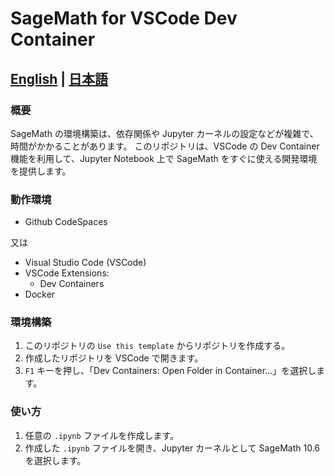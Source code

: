 # SageMath for VSCode Dev Container

## [English](./README.md) | [日本語](./README.ja.md)

### 概要

SageMath の環境構築は、依存関係や Jupyter カーネルの設定などが複雑で、時間がかかることがあります。
このリポジトリは、VSCode の Dev Container 機能を利用して、Jupyter Notebook 上で SageMath をすぐに使える開発環境を提供します。

### 動作環境

* Github CodeSpaces

又は

* Visual Studio Code (VSCode)
* VSCode Extensions:
  * Dev Containers
* Docker

### 環境構築

1. このリポジトリの `Use this template` からリポジトリを作成する。
1. 作成したリポジトリを VSCode で開きます。
2. `F1` キーを押し、「Dev Containers: Open Folder in Container...」を選択します。

### 使い方

1. 任意の `.ipynb` ファイルを作成します。
2. 作成した `.ipynb` ファイルを開き、Jupyter カーネルとして SageMath 10.6 を選択します。
